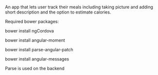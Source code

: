 An app that lets user track their meals including taking picture and adding short description and the option to estimate calories.

Required bower packages:

bower install ngCordova

bower install angular-moment

bower install parse-angular-patch

bower install angular-messages

Parse is used on the backend